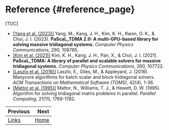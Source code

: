 Reference                               {#reference_page}
=======

[TOC]
- [[Yang et al. (2023)]](https://doi.org/10.1016/j.cpc.2023.108785) Yang, M., Kang, J. H., Kim, K. H., Kwon, O. K., & Choi, J. I. (2023). **PaScaL_TDMA 2.0: A multi-GPU-based library for solving massive tridiagonal systems.** *Computer Physics Communications*, 290, 108785.
- [[Kim et al. (2021)]](https://doi.org/10.1016/j.cpc.2020.107722) Kim, K. H., Kang, J. H., Pan, X., & Choi, J. I. (2021). **PaScaL_TDMA: A library of parallel and scalable solvers for massive tridiagonal systems.** *Computer Physics Communications*, 260, 107722.
- [[Laszlo et al. (2016)]](https://doi.org/10.1145/2830568) Laszlo, E., Giles, M., & Appleyard, J. (2016). Manycore algorithms for batch scalar and block tridiagonal solvers. *ACM Transactions on Mathematical Software (TOMS)*, 42(4), 1-36.
- [[Mattor et al. (1995)]](https://doi.org/10.1016/0167-8191(95)00033-0)  Mattor, N., Williams, T. J., & Hewett, D. W. (1995). Algorithm for solving tridiagonal matrix problems in parallel. *Parallel Computing*, 21(11), 1769-1782.



<div class="section_buttons">

| Previous          |                              Next |
|:------------------|----------------------------------:|
| [Links](link_page.html) | [Home](index.html) |
</div>